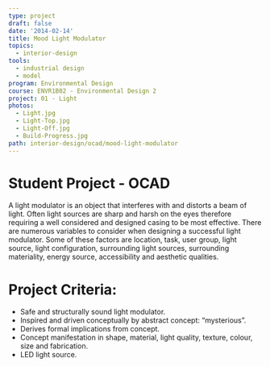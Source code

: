 ```yaml
---
type: project
draft: false
date: '2014-02-14'
title: Mood Light Modulator
topics:
  - interior-design
tools:
  - industrial design
  - model
program: Environmental Design
course: ENVR1B02 - Environmental Design 2
project: 01 - Light
photos:
  - Light.jpg
  - Light-Top.jpg
  - Light-Off.jpg
  - Build-Progress.jpg
path: interior-design/ocad/mood-light-modulator
---
```

# Student Project - OCAD
A light modulator is an object that interferes with and distorts a beam of light. Often light sources are sharp and harsh on the eyes therefore requiring a well considered and designed casing to be most effective. There are numerous variables to consider when designing a successful light modulator. Some of these factors are location, task, user group, light source, light configuration, surrounding light sources, surrounding materiality, energy source, accessibility and aesthetic qualities.

# Project Criteria:
* Safe and structurally sound light modulator.
* Inspired and driven conceptually by abstract concept: “mysterious”.
* Derives formal implications from concept.
* Concept manifestation in shape, material, light quality, texture, colour, size and fabrication.
* LED light source.
